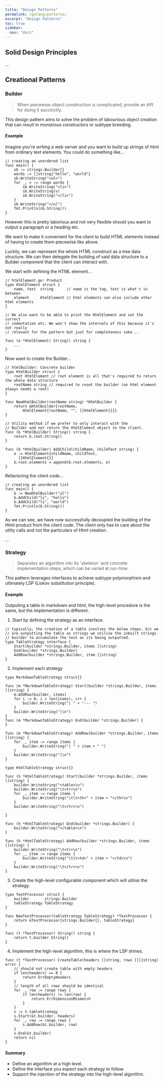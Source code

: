 ```yaml
---
title: "Design Patterns"
permalink: /golang/patterns/
excerpt: "Design Patterns"
toc: true
sidebar:
  nav: "docs"
---
```


## Solid Design Principles

...

## Creational Patterns

### Builder

> When piecewise object construction is complicated, provide an API for doing it succinctly.

This design pattern aims to solve the problem of labourious object creation that can result in monstrous constructors or subtype breeding.

#### Example

Imagine you're writing a web server and you want to build up strings of html from ordinary text elements. You could do something like...

```golang
// creating an unordered list
func main() {
    sb := strings.Builder{}
    words := []string{"hello", "world"}
    sb.WriteString("<ul>")
    for _, v := range words {
    	sb.WriteString("<li>")
    	sb.WriteString(v)
    	sb.WriteString("</li>")
    }
    sb.WriteString("</ul")
    fmt.Println(sb.String())
}
```

However this is pretty laborious and not very flexible should you want to output a paragraph or a heading etc.

We want to make it convenient for the client to build HTML elements instead of having to create them piecewise like above.

Luckily, we can represent the whole HTML construct as a tree data structure. We can then delegate the building of said data structure to a Builder component that the client can interact with.

We start with defining the HTML element...

```golang
// htmlElement.go: Product
type HtmlElement struct {
	name, text 	string 		// name is the tag, text is what's in between
	element 	HtmlElement // html elements can also include other html elements
}

// We also want to be able to print the HtmlElement and set the correct 
// indentation etc. We won't show the internals of this because it's not really 
// relevant for the pattern but just for completeness sake...

func (e *HtmlElement) String() string {
	...
}
```

Now want to create the Builder...

```golang
// htmlBuilder: Concrete builder
type HtmlBuilder struct {
	root HtmlElement // root element is all that's required to return the whole data structure
	rootName string // required to reset the builder (an html element always needs a root)
}

func NewHtmlBuilder(rootName string) *HtmlBuilder {
	return &HtmlBuilder{rootName, 
		HtmlElement{rootName, "", []HtmlElement{}}}
}

// Utility method if we prefer to only interact with the
// Builder and not return the HtmlElement object to the client.
func (b *HtmlBuilder) String() string {
	return b.root.String()
}

func (b *HtmlBuilder) AddChild(childName, childText string) {
	e := HtmlElement{childName, childText,
	  []HtmlElement{}}
	b.root.elements = append(b.root.elements, e)
}
```

Refactoring the client code...

```golang
// creating an unordered list
func main() {
	b := NewHtmlBuilder("ul")
	b.AddChild("li", "hello")
	b.AddChild("li", "world")
	fmt.Println(b.String())
}
```

As we can see, we have now successfully decoupled the building of the Html product from the client code. The client only has to care about the utlity calls and not the particulars of Html creation.

...
### Strategy

> Separates an algorithm into its 'skeleton' and concrete implementation steps, which can be varied at run-time.

This pattern leverages interfaces to achieve subtype polymorphism and ultimately LSP (Liskov substitution principle).

#### Example

Outputing a table in markdown and html, the high-level procedure is the same, but the implementation is different.

1. Start by defining the strategy as an interface.

```golang
// typically, the creation of a table involves the below steps. b/c we
// are outputting the table as strings we utilise the inbuilt strings 
// builder to accumulate the text as its being outputted.
type TableStrategy interface {
	Start(builder *strings.Builder, items []string)
	End(builder *strings.Builder)
	AddRow(builder *strings.Builder, item []string)
}
```

2. Implement each strategy

```golang
type MarkdownTableStrategy struct{}

func (m *MarkdownTableStrategy) Start(builder *strings.Builder, items []string) {
	m.AddRow(builder, items)
	for i := 0; i < len(items); i++ {
		builder.WriteString("| " + "--- ")
	}
	builder.WriteString("|\n")
}
func (m *MarkdownTableStrategy) End(builder *strings.Builder) {
}

func (m *MarkdownTableStrategy) AddRow(builder *strings.Builder, items []string) {
	for _, item := range items {
		builder.WriteString("| " + item + " ")
	}
	builder.WriteString("|\n")
}

type HtmlTableStrategy struct{}

func (h *HtmlTableStrategy) Start(builder *strings.Builder, items []string) {
	builder.WriteString("<table>\n")
	builder.WriteString("\t<tr>\n")
	for _, item := range items {
		builder.WriteString("\t\t<th>" + item + "</th>\n")
	}
	builder.WriteString("\t</tr>\n")

}

func (h *HtmlTableStrategy) End(builder *strings.Builder) {
	builder.WriteString("</table>\n")
}

func (h *HtmlTableStrategy) AddRow(builder *strings.Builder, items []string) {
	builder.WriteString("\t<tr>\n")
	for _, item := range items {
		builder.WriteString("\t\t<td>" + item + "</td>\n")
	}
	builder.WriteString("\t</tr>\n")
}
```

3. Create the high-level configurable component which will utilise the strategy.

```golang
type TextProcessor struct {
	builder       strings.Builder
	tableStrategy TableStrategy
}

func NewTextProcessor(tableStrategy TableStrategy) *TextProcessor {
	return &TextProcessor{strings.Builder{}, tableStrategy}
}

func (t *TextProcessor) String() string {
	return t.builder.String()
}
```

4. Implement the high-level algorithm, this is where the LSP shines.

```golang
func (t *TextProcessor) CreateTable(headers []string, rows [][]string) error {
	// should not create table with empty headers
	if len(headers) == 0 {
		return ErrEmptyHeaders
	}
	// length of all rows should be identical
	for _, row := range rows {
		if len(headers) != len(row) {
			return ErrDimensionMismatch
		}
	}
	s := t.tableStrategy
	s.Start(&t.builder, headers)
	for _, row := range rows {
		s.AddRow(&t.builder, row)
	}
	s.End(&t.builder)
	return nil
}
```

#### Summary

- Define an algorithm at a high level.
- Define the interface you expect each strategy to follow.
- Support the injection of the strategy into the high-level algorithm.